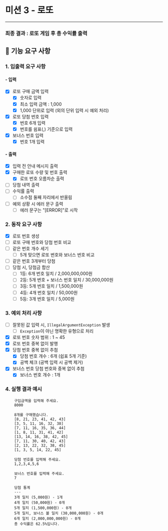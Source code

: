 # 미션 3 - 로또

---

### 최종 결과 : 로또 게임 후 총 수익률 출력

## 🚀 기능 요구 사항

### 1. 입출력 요구 사항

#### - 입력
- [x] 로또 구매 금액 입력
  - [x] 숫자로 입력
  - [x] 최소 입력 금액 : 1,000 
  - [x] 1,000 단위로 입력 (외의 단위 입력 시 예외 처리)
- [x] 로또 당첨 번호 입력
  - [x] 번호 6개 입력 
  - [x] 번호를 쉼표(,) 기준으로 입력
- [x] 보너스 번호 입력
  - [x] 번호 1개 입력

#### - 출력
- [x] 입력 전 안내 메시지 출력
- [x] 구매한 로또 수량 및 번호 출력
  - [x] 로또 번호 오름차순 출력
- [ ] 당첨 내역 출력
- [ ] 수익률 출력
  - [ ] 소수점 둘째 자리에서 반올림
- [ ] 예외 상황 시 에러 문구 출력
  - [ ] 에러 문구는 "[ERROR]"로 시작

### 2. 동작 요구 사항
- [x] 로또 번호 생성
- [ ] 로또 구매 번호와 당첨 번호 비교
- [ ] 같은 번호 개수 세기
  - [ ] 5개 맞으면 로또 번호와 보너스 번호 비교
- [ ] 같은 번호 3개부터 당첨
- [ ] 당첨 시, 당첨금 합산
  - [ ] 1등: 6개 번호 일치 / 2,000,000,000원
  - [ ] 2등: 5개 번호 + 보너스 번호 일치 / 30,000,000원
  - [ ] 3등: 5개 번호 일치 / 1,500,000원
  - [ ] 4등: 4개 번호 일치 / 50,000원
  - [ ] 5등: 3개 번호 일치 / 5,000원 

### 3. 예외 처리 사항
- [ ] 잘못된 값 입력 시, `IllegalArgumentException` 발생
  - [ ] `Exception`이 아닌 명확한 유형으로 처리
- [x] 로또 번호 숫자 범위 : 1 ~ 45
- [x] 로또 번호 중복 없이 발행
- [x] 당첨 번호 중복 없이 추첨
  - [x] 당첨 번호 개수 : 6개 (쉽표 5개 기준)
  - [x] 공백 체크 (공백 입력 시 공백 제거)
- [x] 보너스 번호 당첨 번호와 중복 없이 추첨
  - [x] 보너스 번호 개수 : 1개
  
### 4. 실행 결과 예시
        구입금액을 입력해 주세요.
        8000

        8개를 구매했습니다.
        [8, 21, 23, 41, 42, 43]
        [3, 5, 11, 16, 32, 38]
        [7, 11, 16, 35, 36, 44]
        [1, 8, 11, 31, 41, 42]
        [13, 14, 16, 38, 42, 45]
        [7, 11, 30, 40, 42, 43]
        [2, 13, 22, 32, 38, 45]
        [1, 3, 5, 14, 22, 45]

        당첨 번호를 입력해 주세요.
        1,2,3,4,5,6

        보너스 번호를 입력해 주세요.
        7
        
        당첨 통계
        ---
        3개 일치 (5,000원) - 1개
        4개 일치 (50,000원) - 0개
        5개 일치 (1,500,000원) - 0개
        5개 일치, 보너스 볼 일치 (30,000,000원) - 0개
        6개 일치 (2,000,000,000원) - 0개
        총 수익률은 62.5%입니다.